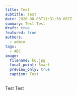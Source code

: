 ```yaml
---
title: Test
subtitle: Test
date: 2020-08-03T11:31:50.067Z
summary: Test Test
draft: true
featured: true
authors:
  - admin
tags:
  - ABC
image:
  filename: ku.jpg
  focal_point: Smart
  preview_only: true
  caption: Test
---
```

Test Test